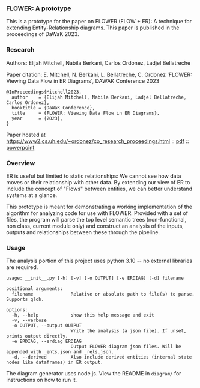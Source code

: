 ### FLOWER: A prototype

This is a prototype for the paper on FLOWER (FLOW + ER): A technique for extending
Entity-Relationship diagrams. This paper is published in the proceedings of DaWaK 2023.

### Research

Authors: Elijah Mitchell, Nabila Berkani, Carlos Ordonez, Ladjel Bellatreche

Paper citation:
E. Mitchell, N. Berkani, L. Bellatreche, C. Ordonez 'FLOWER: Viewing Data Flow in ER Diagrams', DAWAK Conference 2023

```
@InProceedings{Mitchell2023,
  author    = {Elijah Mitchell, Nabila Berkani, Ladjel Bellatreche, Carlos Ordonez},
  booktitle = {DaWaK Conference},
  title     = {FLOWER: Viewing Data Flow in ER Diagrams},
  year      = {2023},
}
```

Paper hosted at https://www2.cs.uh.edu/~ordonez/co_research_proceedings.html :: [pdf](https://www2.cs.uh.edu/~ordonez/pdfwww/w-2023-DAWAK-flower.pdf) :: [powerpoint](https://www2.cs.uh.edu/~ordonez/ppt/flower.ppt)

### Overview

ER is useful but limited to static relationships: We cannot see how data moves or their
relationship with other data. By extending our view of ER to include the concept of "Flows"
between entities, we can better understand systems at a glance.

This prototype is meant for demonstrating a working implementation of the algorithm for 
analyzing code for use with FLOWER. Provided with a set of files, the program will parse
the top level semantic trees (non-functional, non class, current module only) and construct
an analysis of the inputs, outputs and relationships between these through the pipeline.

### Usage

The analysis portion of this project uses python 3.10 -- no external libraries are required.

```
usage: __init__.py [-h] [-v] [-o OUTPUT] [-e ERDIAG] [-d] filename

positional arguments:
  filename              Relative or absolute path to file(s) to parse. Supports glob.

options:
  -h, --help            show this help message and exit
  -v, --verbose
  -o OUTPUT, --output OUTPUT
                        Write the analysis (a json file). If unset, prints output directly.
  -e ERDIAG, --erdiag ERDIAG
                        Output FLOWER diagram json files. Will be appended with _ents.json and _rels.json.
  -d, --derived         Also include derived entities (internal state nodes like dataframes) in ER output.
```

The diagram generator uses node.js. View the README in `diagram/` for instructions on how to run it.
